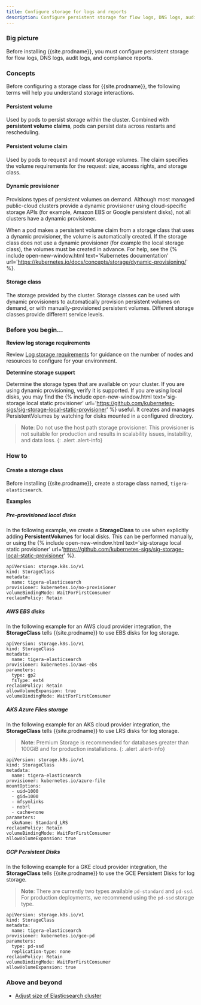 ```yaml
---
title: Configure storage for logs and reports
description: Configure persistent storage for flow logs, DNS logs, audit logs, and compliance reports. 
---
```


### Big picture

Before installing {{site.prodname}}, you must configure persistent storage for flow logs, DNS logs, audit logs, and compliance reports.

### Concepts

Before configuring a storage class for {{site.prodname}}, the following terms will help you understand storage interactions.

#### Persistent volume

Used by pods to persist storage within the cluster. Combined with **persistent volume claims**, pods can persist data across restarts and rescheduling.

#### Persistent volume claim

Used by pods to request and mount storage volumes. The claim specifies the volume requirements for the request: size, access rights, and storage class.

#### Dynamic provisioner

Provisions types of persistent volumes on demand. Although most managed public-cloud clusters provide a dynamic provisioner using cloud-specific storage APIs (for example, Amazon EBS or Google persistent disks), not all clusters have a dynamic provisioner.

When a pod makes a persistent volume claim from a storage class that uses a dynamic provisioner, the volume is automatically created. If the storage class does not use a dynamic provisioner (for example the local storage class), the volumes must be created in advance. For help, see the {% include open-new-window.html text='Kubernetes documentation' url='https://kubernetes.io/docs/concepts/storage/dynamic-provisioning/' %}.

#### Storage class

The storage provided by the cluster. Storage classes can be used with dynamic provisioners to automatically provision persistent volumes on demand, or with manually-provisioned persistent volumes. Different storage classes provide different service levels.

### Before you begin...

**Review log storage requirements**

Review [Log storage requirements]({{site.baseurl}}/maintenance/logstorage/log-storage-requirements) for guidance on the number of nodes and resources to configure for your environment.

**Determine storage support**

Determine the storage types that are available on your cluster. If you are using dynamic provisioning, verify it is supported.
If you are using local disks, you may find the {% include open-new-window.html text='sig-storage local static provisioner' url='https://github.com/kubernetes-sigs/sig-storage-local-static-provisioner' %} useful. It creates and manages PersistentVolumes by watching for disks mounted in a configured directory.

  > **Note**: Do not use the host path storage provisioner. This provisioner is not suitable for production and results in scalability issues, instability, and data loss.
{: .alert .alert-info}

### How to

#### Create a storage class

Before installing {{site.prodname}}, create a storage class named, `tigera-elasticsearch`.

**Examples**

##### Pre-provisioned local disks

In the following example, we create a **StorageClass** to use when explicitly adding **PersistentVolumes** for local disks. This can be performed manually, or using the {% include open-new-window.html text='sig-storage local static provisioner' url='https://github.com/kubernetes-sigs/sig-storage-local-static-provisioner' %}.

```
apiVersion: storage.k8s.io/v1
kind: StorageClass
metadata:
  name: tigera-elasticsearch
provisioner: kubernetes.io/no-provisioner
volumeBindingMode: WaitForFirstConsumer
reclaimPolicy: Retain
```

##### AWS EBS disks

In the following example for an AWS cloud provider integration, the **StorageClass** tells {{site.prodname}} to use EBS disks for log storage.

```
apiVersion: storage.k8s.io/v1
kind: StorageClass
metadata:
  name: tigera-elasticsearch
provisioner: kubernetes.io/aws-ebs
parameters:
  type: gp2
  fsType: ext4
reclaimPolicy: Retain
allowVolumeExpansion: true
volumeBindingMode: WaitForFirstConsumer
```

##### AKS Azure Files storage

In the following example for an AKS cloud provider integration, the **StorageClass** tells {{site.prodname}} to use LRS disks for log storage.
   > **Note**: Premium Storage is recommended for databases greater than 100GiB and for production installations.
{: .alert .alert-info}

```
apiVersion: storage.k8s.io/v1
kind: StorageClass
metadata:
  name: tigera-elasticsearch
provisioner: kubernetes.io/azure-file
mountOptions:
  - uid=1000
  - gid=1000
  - mfsymlinks
  - nobrl
  - cache=none
parameters:
  skuName: Standard_LRS
reclaimPolicy: Retain
volumeBindingMode: WaitForFirstConsumer
allowVolumeExpansion: true
```

##### GCP Persistent Disks

In the following example for a GKE cloud provider integration, the **StorageClass** tells {{site.prodname}} to use the GCE Persistent Disks for log storage. 


  > **Note**: There are currently two types available `pd-standard` and `pd-ssd`. For production deployments, we recommend using the `pd-ssd` storage type. 

```
apiVersion: storage.k8s.io/v1
kind: StorageClass
metadata:
  name: tigera-elasticsearch
provisioner: kubernetes.io/gce-pd
parameters:
  type: pd-ssd
  replication-type: none
reclaimPolicy: Retain
volumeBindingMode: WaitForFirstConsumer
allowVolumeExpansion: true
```

### Above and beyond

- [Adjust size of Elasticsearch cluster]({{site.baseurl}}/maintenance/logstorage/adjust-log-storage-size)
